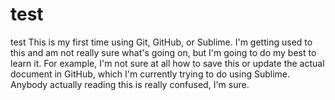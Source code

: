 # test
test
This is  my first time using Git, GitHub, or Sublime. I'm getting used to this and am not really sure what's going on, but I'm going to do my best to learn it. 
For example, I'm not sure at all how to save this or update the actual document in GitHub, which I'm currently trying to do using Sublime. 
Anybody actually reading this is really confused, I'm sure. 